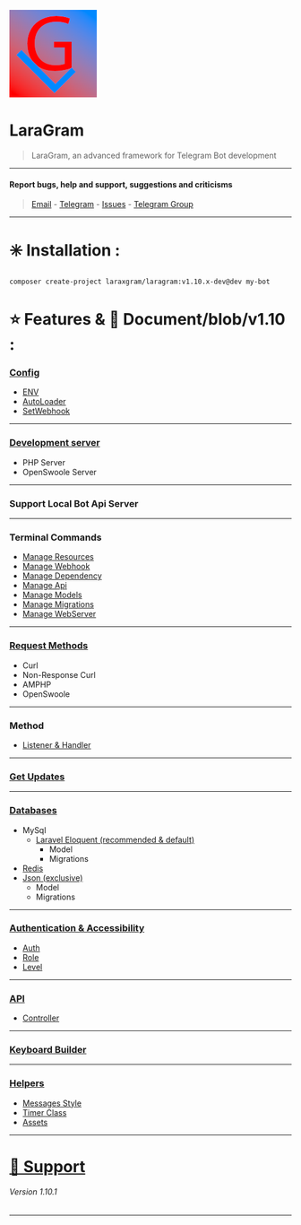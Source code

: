 ![LaraGram](Image/LaraGram.png)
# LaraGram
> LaraGram, an advanced framework for Telegram Bot development
---

#### Report bugs, help and support, suggestions and criticisms
> [Email](mailto:laraxgram@gmail.com) - [Telegram](https://telegram.me/amirh_krgr) - [Issues](https://github.com/laraXgram/LaraGram/issues) - [Telegram Group](https://telegram.me/LaraGramChat)
---
# ✳️ Installation :
```bash
composer create-project laraxgram/laragram:v1.10.x-dev@dev my-bot
```


# ⭐ Features & 📙 Document/blob/v1.10 :
### [Config](https://github.com/laraXgram/Document/blob/v1.10/config.md)
- [ENV](https://github.com/laraXgram/Document/blob/v1.10/config.md#env)
- [AutoLoader](https://github.com/laraXgram/Document/blob/v1.10/config.md#AutoLoader)
- [SetWebhook](https://github.com/laraXgram/Document/blob/v1.10/config.md#SetWebhook)
---
### [Development server](https://github.com/laraXgram/Document/blob/v1.10/commands.md#WebServer)
- PHP Server
- OpenSwoole Server
---
### Support Local Bot Api Server

---
### Terminal Commands
- [Manage Resources](https://github.com/laraXgram/Document/blob/v1.10/commands.md#Resources)
- [Manage Webhook](https://github.com/laraXgram/Document/blob/v1.10/commands.md#Webhook)
- [Manage Dependency](https://github.com/laraXgram/Document/blob/v1.10/commands.md#Dependency)
- [Manage Api](https://github.com/laraXgram/Document/blob/v1.10/commands.md#Api)
- [Manage Models](https://github.com/laraXgram/Document/blob/v1.10/commands.md#Models)
- [Manage Migrations](https://github.com/laraXgram/Document/blob/v1.10/commands.md#Migrations)
- [Manage WebServer](https://github.com/laraXgram/Document/blob/v1.10/commands.md#WebServer)
---
### [Request Methods](https://github.com/laraXgram/Document/blob/v1.10/methods.md#Request%20Method)
- Curl
- Non-Response Curl
- AMPHP
- OpenSwoole
---
### Method
- [Listener & Handler](https://github.com/laraXgram/Document/blob/v1.10/methods.md)
---
### [Get Updates](https://github.com/laraXgram/Document/blob/v1.10/updates.md)

---
### [Databases](https://github.com/laraXgram/Document/blob/v1.10/databases.md)
- MySql
    - [Laravel Eloquent (recommended & default)](https://github.com/laraXgram/Document/blob/v1.10/eloquent.md)
        - Model
        - Migrations
- [Redis](https://github.com/laraXgram/Document/blob/v1.10/redis.md)
- [Json (exclusive)](https://github.com/laraXgram/Document/blob/v1.10/json.md)
    - Model
    - Migrations
---
### [Authentication & Accessibility](https://github.com/laraXgram/Document/blob/v1.10/authentication.md)
- [Auth](https://github.com/laraXgram/Document/blob/v1.10/authentication.md#Check%20Status)
- [Role](https://github.com/laraXgram/Document/blob/v1.10/authentication.md#Role)
- [Level](https://github.com/laraXgram/Document/blob/v1.10/authentication.md#Level)
---
### [API](https://github.com/laraXgram/Document/blob/v1.10/api.md)
- [Controller](https://github.com/laraXgram/Document/blob/v1.10/api.md#Controller)
---
### [Keyboard Builder](https://github.com/laraXgram/Document/blob/v1.10/keyboard.md)

---
### [Helpers](https://github.com/laraXgram/Document/blob/v1.10/helpers.md)
- [Messages Style](https://github.com/laraXgram/Document/blob/v1.10/helpers.md#Style)
- [Timer Class](https://github.com/laraXgram/Document/blob/v1.10/helpers.md#Timer)
- [Assets](https://github.com/laraXgram/Document/blob/v1.10/helpers.md#Assets)
---
# [🚨 Support](https://github.com/laraXgram/Document/blob/v1.10/supports.md)

###### Version 1.10.1

---
